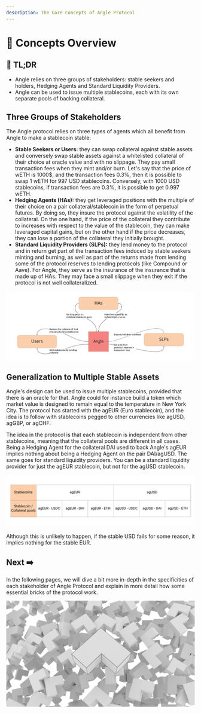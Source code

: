 ```yaml
---
description: The Core Concepts of Angle Protocol
---
```


# 🔭 Concepts Overview

## 🔎 TL;DR

- Angle relies on three groups of stakeholders: stable seekers and holders, Hedging Agents and Standard Liquidity Providers.
- Angle can be used to issue multiple stablecoins, each with its own separate pools of backing collateral.

## Three Groups of Stakeholders

The Angle protocol relies on three types of agents which all benefit from Angle to make a stablecoin stable:

- **Stable Seekers or Users:** they can swap collateral against stable assets and conversely swap stable assets against a whitelisted collateral of their choice at oracle value and with no slippage. They pay small transaction fees when they mint and/or burn. Let's say that the price of wETH is 1000$, and the transaction fees 0.3%, then it is possible to swap 1 wETH for 997 USD stablecoins. Conversely, with 1000 USD stablecoins, if transaction fees are 0.3%, it is possible to get 0.997 wETH.
- **Hedging Agents (HAs):** they get leveraged positions with the multiple of their choice on a pair collateral/stablecoin in the form of perpetual futures. By doing so, they insure the protocol against the volatility of the collateral. On the one hand, if the price of the collateral they contribute to increases with respect to the value of the stablecoin, they can make leveraged capital gains, but on the other hand if the price decreases, they can lose a portion of the collateral they initially brought.
- **Standard Liquidity Providers (SLPs):** they lend money to the protocol and in return get part of the transaction fees induced by stable seekers minting and burning, as well as part of the returns made from lending some of the protocol reserves to lending protocols (like Compound or Aave). For Angle, they serve as the insurance of the insurance that is made up of HAs. They may face a small slippage when they exit if the protocol is not well collateralized.

![Angle's Stakeholders](../.gitbook/assets/protocol.jpg)

## Generalization to Multiple Stable Assets

Angle's design can be used to issue multiple stablecoins, provided that there is an oracle for that. Angle could for instance build a token which market value is designed to remain equal to the temperature in New York City. The protocol has started with the agEUR (Euro stablecoin), and the idea is to follow with stablecoins pegged to other currencies like agUSD, agGBP, or agCHF.

The idea in the protocol is that each stablecoin is independent from other stablecoins, meaning that the collateral pools are different in all cases. Being a Hedging Agent for the collateral DAI used to back Angle's agEUR implies nothing about being a Hedging Agent on the pair DAI/agUSD. The same goes for standard liquidity providers. You can be a standard liquidity provider for just the agEUR stablecoin, but not for the agUSD stablecoin.

![Angle's collateral pools are different from one stablecoin to another](../.gitbook/assets/division-of-funds.jpg)

Although this is unlikely to happen, if the stable USD fails for some reason, it implies nothing for the stable EUR.

## Next ➡️

In the following pages, we will dive a bit more in-depth in the specificities of each stakeholder of Angle Protocol and explain in more detail how some essential bricks of the protocol work.

![](<../.gitbook/assets/angle_atmos_v7 (4) (6) (6).jpg>)

